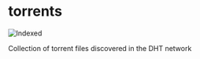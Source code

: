 torrents 
========
![Indexed](https://img.shields.io/badge/indexed-64754-blue)

Collection of torrent files discovered in the DHT network
